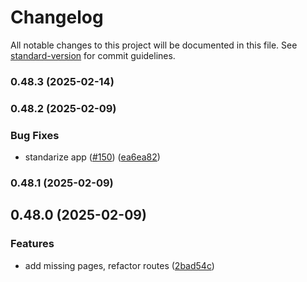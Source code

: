 # Changelog

All notable changes to this project will be documented in this file. See [standard-version](https://github.com/conventional-changelog/standard-version) for commit guidelines.

### 0.48.3 (2025-02-14)

### 0.48.2 (2025-02-09)


### Bug Fixes

* standarize app ([#150](https://github.com/humexxx/trim-success/issues/150)) ([ea6ea82](https://github.com/humexxx/trim-success/commit/ea6ea8287e1a9194d8f2a2851a61638f8bb57b9b))

### 0.48.1 (2025-02-09)

## 0.48.0 (2025-02-09)


### Features

* add missing pages, refactor routes ([2bad54c](https://github.com/humexxx/trim-success/commit/2bad54c6c0b9821ef27317ce826f757fc17a2b00))
